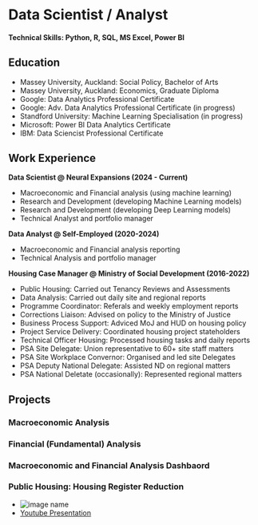 # Data Scientist / Analyst
#### Technical Skills: Python, R, SQL, MS Excel, Power BI

## Education
- Massey University, Auckland: Social Policy, Bachelor of Arts
- Massey University, Auckland: Economics, Graduate Diploma
- Google: Data Analytics Professional Certificate
- Google: Adv. Data Analytics Professional Certificate (in progress)
- Standford University: Machine Learning Specialisation (in progress)
- Microsoft: Power BI Data Analytics Certificate
- IBM: Data Sciencist Professional Certificate

## Work Experience
**Data Scientist @ Neural Expansions (2024 - Current)**
- Macroeconomic and Financial analysis (using machine learning)
- Research and Development (developing Machine Learning models)
- Research and Development (developing Deep Learning models)
- Technical Analyst and portfolio manager
  
**Data Analyst @ Self-Employed (2020-2024)**
- Macroeconomic and Financial analysis reporting
- Technical Analysis and portfolio manager
  
**Housing Case Manager @ Ministry of Social Development (2016-2022)**
- Public Housing: Carried out Tenancy Reviews and Assessments
- Data Analysis: Carried out daily site and regional reports
- Programme Coordinator: Referals and weekly employment reports
- Corrections Liaison: Advised on policy to the Ministry of Justice
- Business Process Support: Adviced MoJ and HUD on housing policy
- Project Service Delivery: Coordinated housing project stateholders
- Technical Officer Housing: Processed housing tasks and daily reports
- PSA Site Delegate: Union representative to 60+ site staff matters
- PSA Site Workplace Convernor: Organised and led site Delegates
- PSA Deputy National Delegate: Assisted ND on regional matters
- PSA National Deletate (occasionally): Represented regional matters

## Projects
### Macroeconomic Analysis
  
### Financial (Fundamental) Analysis

### Macroeconomic and Financial Analysis Dashbaord

### Public Housing: Housing Register Reduction

- ![image name](image.jpg)
- [Youtube Presentation](https://www.youtube.com/link)
